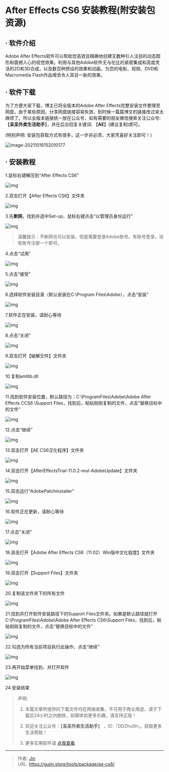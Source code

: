 # After Effects CS6 安装教程(附安装包资源)


## · 软件介绍
Adobe After Effects软件可以帮助您高效且精确地创建无数种引人注目的动态图形和震撼人心的视觉效果。利用与其他Adobe软件无与伦比的紧密集成和高度灵活的2D和3D合成，以及数百种预设的效果和动画，为您的电影、视频、DVD和Macromedia Flash作品增添令人耳目一新的效果。

## · 软件下载
为了方便大家下载，博主已将全版本的Adobe After Effects完整安装文件整理至网盘，由于某些原因，分享网盘链接容易失效，到时候一篇篇博文的链接改过来太麻烦了。所以全版本链接统一放在公众号，如有需要的朋友微信搜索关注公众号: 【**呆呆外卖生活助手**】，并在后台回复关键词: 【**AE**】(建议复制)即可。

(特别声明: 安装包获取方式有很多，这一步非必须，大家凭喜好关注即可！)

![image-20211016152010177](https://img.gujin.store/img/image-20211016152010177.png)

## · 安装教程

1.鼠标右键解压到“After Effects CS6”

![img](https://img.gujin.store/img/v2-4f2a102b267afea3ba0132d49eabd4b2_720w.png)

2.双击打开【After Effects CS6】文件夹

![img](https://img.gujin.store/img/v2-0b9c6c3401992e0eedaffa99225c272b_720w.png)

3.先**断网**，找到并选中Set-up，鼠标右键点击“以管理员身份运行”

![img](https://img.gujin.store/img/v2-01ff8a3630a0976e0522243e6680fd1b_720w.png)

> 温馨提示：不断网也可以安装，但是需要登录Adobe账号。有账号登录，没有账号注册一个即可。

4.点击“试用”

![img](https://img.gujin.store/img/v2-a070c2180f71ae7096b892867da5a40d_720w.png)

5.点击“接受”

![img](https://img.gujin.store/img/v2-6b217daa62ecc716af40bb13cad189b6_720w.png)

6.选择软件安装目录（默认安装在C:\Program Files\Adobe），点击“安装”

![img](https://img.gujin.store/img/v2-8da254f8de4bf4100f637dc5c0f34fe0_720w.png)

7.软件正在安装，请耐心等待

![img](https://img.gujin.store/img/v2-9578efe8d9ffc292500a60800a692d5f_720w.png)

8.点击“关闭”

![img](https://img.gujin.store/img/v2-66b8152adaabbf9db9a969f7dbd1499f_720w.png)

9.双击打开【破解文件】文件夹

![img](https://img.gujin.store/img/v2-e5e8d83149a1a13d5f7ee10debd471c1_720w.png)

10.复制amtlib.dll

![img](https://img.gujin.store/img/v2-dccaaf161c0c2167deec36c9a02b28f2_720w.png)

11.找到软件安装位置，默认路径为：C:\ProgramFiles\Adobe\Adobe After Effects CCS6   \Support Files，找到后，粘贴刚刚复制的文件，点击“替换目标中的文件”

![img](https://img.gujin.store/img/v2-c8578bebe42d43e50133cf718deaea1f_720w.png)

12.点击“继续”

![img](https://img.gujin.store/img/v2-e14e0c6b7fa5dde73287d27793e62ba0_720w.png)

13.双击打开【AE CS6汉化程序】文件夹

![img](https://img.gujin.store/img/v2-f60950e0b7f7cfa36729ab8a4ccfdce5_720w.png)

14.双击打开【AfterEffectsTrial-11.0.2-mul-AdobeUpdate】文件夹

![img](https://img.gujin.store/img/v2-7b3aa82e0c039c693d3d81e975e69445_720w.png)

15.双击运行“AdobePatchinstaller”

![img](https://img.gujin.store/img/v2-3b141806d8e984f627dcd6081cad718e_720w.png)

16.软件正在更新，请耐心等待

![img](https://img.gujin.store/img/v2-03372f3a51868252a5fd88354d0f2d14_720w.png)

17.点击“关闭”

![img](https://img.gujin.store/img/v2-3c0b18ec7a59cc4e30c3c2f177d0989f_720w.png)

18.双击打开【Adobe After Effects CS6（11.02）Win版中文化程度】文件夹

![img](https://img.gujin.store/img/v2-0908e718eec81eca4d56c2b4beb41eac_720w.png)

19.双击打开【Support Files】文件夹

![img](https://img.gujin.store/img/v2-7bddfcea908e32e3152d8d77c61c9e9d_720w.png)



20.复制该文件夹下的所有文件

![img](https://img.gujin.store/img/v2-a1f30767ba7eeb5dde184330298bedb9_720w.png)



21.找到并打开软件安装路径下的Support Files文件夹。如果是默认路径就打开C:\ProgramFiles\Adobe\Adobe After Effects CS6\Support Files，找到后，粘贴刚刚复制的文件，点击“替换目标中的文件”

![img](https://img.gujin.store/img/v2-9b1770a031cdd725d58ef89589e0b471_720w.png)

22.勾选为所有当前项目执行此操作，点击“继续”

![img](https://img.gujin.store/img/v2-c67f914588f186827bb4bf9cbcbc6708_720w.png)

23.再开始菜单找到，并打开软件

![img](https://img.gujin.store/img/v2-c5b2df2a2ca02147f6eb202003a30b97_720w.png)

24.安装结束




> 声明: 
>
> 1. 本篇文章所提供的下载文件均在网络收集，不可用于商业用途，请于下载后24小时之内删除，如需体验更多乐趣，请支持正版！
>
> 2. 欢迎关注公众号：【**呆呆外卖生活助手**】 ，ID:『DDZhuSh』，获取更多生活帮助！
>
> 3. 更多实用软件请  [点我查看](/tools)

---

> 作者: [Jin](https://img.gujin.store/img/favicon.ico)  
> URL: https://gujin.store/tools/package/ae-cs6/  

